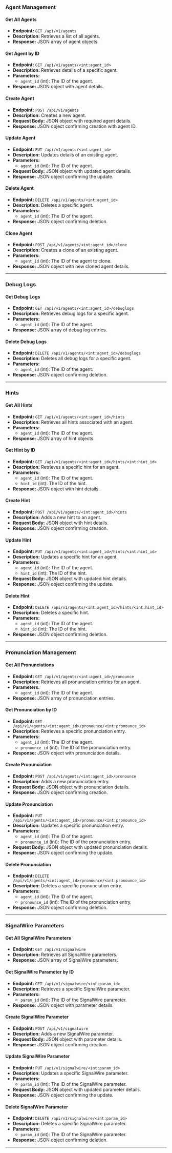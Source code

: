 ### **Agent Management**

#### **Get All Agents**
- **Endpoint:** `GET /api/v1/agents`
- **Description:** Retrieves a list of all agents.
- **Response:** JSON array of agent objects.

#### **Get Agent by ID**
- **Endpoint:** `GET /api/v1/agents/<int:agent_id>`
- **Description:** Retrieves details of a specific agent.
- **Parameters:**
  - `agent_id` (int): The ID of the agent.
- **Response:** JSON object with agent details.

#### **Create Agent**
- **Endpoint:** `POST /api/v1/agents`
- **Description:** Creates a new agent.
- **Request Body:** JSON object with required agent details.
- **Response:** JSON object confirming creation with agent ID.

#### **Update Agent**
- **Endpoint:** `PUT /api/v1/agents/<int:agent_id>`
- **Description:** Updates details of an existing agent.
- **Parameters:**
  - `agent_id` (int): The ID of the agent.
- **Request Body:** JSON object with updated agent details.
- **Response:** JSON object confirming the update.

#### **Delete Agent**
- **Endpoint:** `DELETE /api/v1/agents/<int:agent_id>`
- **Description:** Deletes a specific agent.
- **Parameters:**
  - `agent_id` (int): The ID of the agent.
- **Response:** JSON object confirming deletion.

#### **Clone Agent**
- **Endpoint:** `POST /api/v1/agents/<int:agent_id>/clone`
- **Description:** Creates a clone of an existing agent.
- **Parameters:**
  - `agent_id` (int): The ID of the agent to clone.
- **Response:** JSON object with new cloned agent details.

---

### **Debug Logs**

#### **Get Debug Logs**
- **Endpoint:** `GET /api/v1/agents/<int:agent_id>/debuglogs`
- **Description:** Retrieves debug logs for a specific agent.
- **Parameters:**
  - `agent_id` (int): The ID of the agent.
- **Response:** JSON array of debug log entries.

#### **Delete Debug Logs**
- **Endpoint:** `DELETE /api/v1/agents/<int:agent_id>/debuglogs`
- **Description:** Deletes all debug logs for a specific agent.
- **Parameters:**
  - `agent_id` (int): The ID of the agent.
- **Response:** JSON object confirming deletion.

---

### **Hints**

#### **Get All Hints**
- **Endpoint:** `GET /api/v1/agents/<int:agent_id>/hints`
- **Description:** Retrieves all hints associated with an agent.
- **Parameters:**
  - `agent_id` (int): The ID of the agent.
- **Response:** JSON array of hint objects.

#### **Get Hint by ID**
- **Endpoint:** `GET /api/v1/agents/<int:agent_id>/hints/<int:hint_id>`
- **Description:** Retrieves a specific hint for an agent.
- **Parameters:**
  - `agent_id` (int): The ID of the agent.
  - `hint_id` (int): The ID of the hint.
- **Response:** JSON object with hint details.

#### **Create Hint**
- **Endpoint:** `POST /api/v1/agents/<int:agent_id>/hints`
- **Description:** Adds a new hint to an agent.
- **Request Body:** JSON object with hint details.
- **Response:** JSON object confirming creation.

#### **Update Hint**
- **Endpoint:** `PUT /api/v1/agents/<int:agent_id>/hints/<int:hint_id>`
- **Description:** Updates a specific hint for an agent.
- **Parameters:**
  - `agent_id` (int): The ID of the agent.
  - `hint_id` (int): The ID of the hint.
- **Request Body:** JSON object with updated hint details.
- **Response:** JSON object confirming the update.

#### **Delete Hint**
- **Endpoint:** `DELETE /api/v1/agents/<int:agent_id>/hints/<int:hint_id>`
- **Description:** Deletes a specific hint.
- **Parameters:**
  - `agent_id` (int): The ID of the agent.
  - `hint_id` (int): The ID of the hint.
- **Response:** JSON object confirming deletion.

---

### **Pronunciation Management**

#### **Get All Pronunciations**
- **Endpoint:** `GET /api/v1/agents/<int:agent_id>/pronounce`
- **Description:** Retrieves all pronunciation entries for an agent.
- **Parameters:**
  - `agent_id` (int): The ID of the agent.
- **Response:** JSON array of pronunciation entries.

#### **Get Pronunciation by ID**
- **Endpoint:** `GET /api/v1/agents/<int:agent_id>/pronounce/<int:pronounce_id>`
- **Description:** Retrieves a specific pronunciation entry.
- **Parameters:**
  - `agent_id` (int): The ID of the agent.
  - `pronounce_id` (int): The ID of the pronunciation entry.
- **Response:** JSON object with pronunciation details.

#### **Create Pronunciation**
- **Endpoint:** `POST /api/v1/agents/<int:agent_id>/pronounce`
- **Description:** Adds a new pronunciation entry.
- **Request Body:** JSON object with pronunciation details.
- **Response:** JSON object confirming creation.

#### **Update Pronunciation**
- **Endpoint:** `PUT /api/v1/agents/<int:agent_id>/pronounce/<int:pronounce_id>`
- **Description:** Updates a specific pronunciation entry.
- **Parameters:**
  - `agent_id` (int): The ID of the agent.
  - `pronounce_id` (int): The ID of the pronunciation entry.
- **Request Body:** JSON object with updated pronunciation details.
- **Response:** JSON object confirming the update.

#### **Delete Pronunciation**
- **Endpoint:** `DELETE /api/v1/agents/<int:agent_id>/pronounce/<int:pronounce_id>`
- **Description:** Deletes a specific pronunciation entry.
- **Parameters:**
  - `agent_id` (int): The ID of the agent.
  - `pronounce_id` (int): The ID of the pronunciation entry.
- **Response:** JSON object confirming deletion.

---

### **SignalWire Parameters**

#### **Get All SignalWire Parameters**
- **Endpoint:** `GET /api/v1/signalwire`
- **Description:** Retrieves all SignalWire parameters.
- **Response:** JSON array of SignalWire parameters.

#### **Get SignalWire Parameter by ID**
- **Endpoint:** `GET /api/v1/signalwire/<int:param_id>`
- **Description:** Retrieves a specific SignalWire parameter.
- **Parameters:**
  - `param_id` (int): The ID of the SignalWire parameter.
- **Response:** JSON object with parameter details.

#### **Create SignalWire Parameter**
- **Endpoint:** `POST /api/v1/signalwire`
- **Description:** Adds a new SignalWire parameter.
- **Request Body:** JSON object with parameter details.
- **Response:** JSON object confirming creation.

#### **Update SignalWire Parameter**
- **Endpoint:** `PUT /api/v1/signalwire/<int:param_id>`
- **Description:** Updates a specific SignalWire parameter.
- **Parameters:**
  - `param_id` (int): The ID of the SignalWire parameter.
- **Request Body:** JSON object with updated parameter details.
- **Response:** JSON object confirming the update.

#### **Delete SignalWire Parameter**
- **Endpoint:** `DELETE /api/v1/signalwire/<int:param_id>`
- **Description:** Deletes a specific SignalWire parameter.
- **Parameters:**
  - `param_id` (int): The ID of the SignalWire parameter.
- **Response:** JSON object confirming deletion.

---
